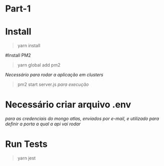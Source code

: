 # Part-1
# Install

> yarn install

#Install PM2 

> yarn global add pm2

*Necessário para rodar a aplicação em clusters*

> pm2 start server.js *para execução*

# Necessário criar arquivo .env

*para as credenciais do mongo atlas, enviados por e-mail, e utilizado para definir a porta a qual a api vai rodar*

# Run Tests

> yarn jest
